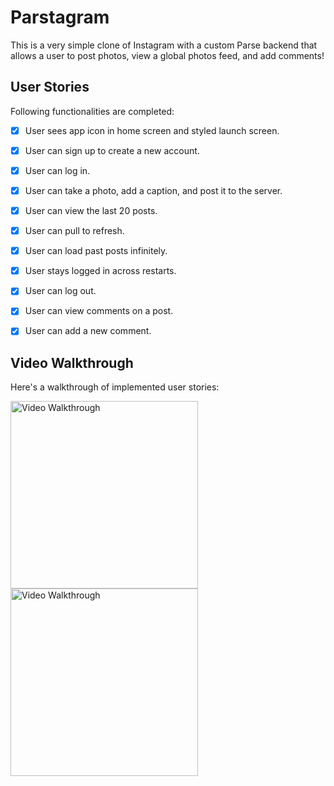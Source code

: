# Parstagram

This is a very simple clone of Instagram with a custom Parse backend that allows a user to post photos, view a global photos feed, and add comments!


## User Stories

Following functionalities are completed:

- [X] User sees app icon in home screen and styled launch screen.
- [X] User can sign up to create a new account.
- [X] User can log in.
- [X] User can take a photo, add a caption, and post it to the server.
- [X] User can view the last 20 posts.
- [X] User can pull to refresh.
- [X] User can load past posts infinitely.
- [X] User stays logged in across restarts.
- [X] User can log out.
- [X] User can view comments on a post.
- [X] User can add a new comment.


## Video Walkthrough

Here's a walkthrough of implemented user stories:

<img src='https://github.com/bhusalc-bipin/Parstagram/blob/main/partI.gif' title='Video Walkthrough' width='300' alt='Video Walkthrough' />

<img src='https://github.com/bhusalc-bipin/Parstagram/blob/main/parstagram_II_demo.gif' title='Video Walkthrough' width='300' alt='Video Walkthrough' />






